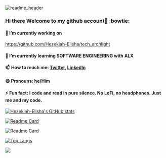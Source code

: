![readme_header](https://user-images.githubusercontent.com/52417232/114641964-b138e980-9cdb-11eb-8673-373c49e67df0.png)


### Hi there Welcome to my github account👋 :bowtie:

#### 🔭 I’m currently working on 
https://github.com/Hezekiah-Elisha/tech_archlight

#### 🌱 I’m currently learning SOFTWARE ENGINEERING with ALX

#### 📫 How to reach me: [Twitter](https://twitter.com/olefa6), [LinkedIn](https://www.linkedin.com/in/elisha-hezekiah-okanga/)

#### 😄 Pronouns: he/Him

#### ⚡ Fun fact: I code and read in pure silence. No LoFi, no headphones. Just me and my code.

[![Hezekiah-Elisha's GitHub stats](https://github-readme-stats.vercel.app/api?username=Hezekiah-Elisha&count_private=true&show_icons=true&theme=tokyonight)](https://github.com/Hezekiah-Elisha/github-readme-stats)

[![Readme Card](https://github-readme-stats.vercel.app/api/pin/?username=Hezekiah-Elisha&repo=company_x&theme=tokyonight)](https://github.com/Hezekiah-Elisha/github-readme-stats)

[![Readme Card](https://github-readme-stats.vercel.app/api/pin/?username=Hezekiah-Elisha&repo=ToDoList-app&theme=tokyonight)](https://github.com/Hezekiah-Elisha/github-readme-stats)

[![Top Langs](https://github-readme-stats.vercel.app/api/top-langs/?username=Hezekiah-Elisha&theme=tokyonight)](https://github.com/Hezekiah-Elisha/github-readme-stats)

![](https://img.shields.io/badge/OS-Linux-informational?style=flat&logo=linux&logoColor=white&color=2bbc8a)


<!--<a href="https://github.com/anuraghazra/github-readme-stats">
  <img align="center" src="https://github-readme-stats.vercel.app/api/pin/?username=anuraghazra&repo=github-readme-stats" />
</a>
<a href="https://github.com/anuraghazra/convoychat">
  <img align="center" src="https://github-readme-stats.vercel.app/api/pin/?username=anuraghazra&repo=convoychat" />
</a>-->
<!--
**Hezekiah-Elisha/Hezekiah-Elisha** is a ✨ _special_ ✨ repository because its `README.md` (this file) appears on your GitHub profile.

Here are some ideas to get you started:

- 🔭 I’m currently working on ...
- 🌱 I’m currently learning ...
- 👯 I’m looking to collaborate on ...
- 🤔 I’m looking for help with ...
- 💬 Ask me about ...
- 📫 How to reach me: ...
- 😄 Pronouns: ...
- ⚡ Fun fact: ...
-->
